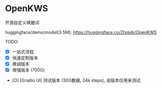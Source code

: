 # OpenKWS
开源自定义唤醒词

huggingface/demo/model[3.5M]: https://huggingface.co/ZhiqiAi/OpenKWS


TODO:

- [x] 一站式流程
- [x] 快速定制版本
- [x] 微调版本 
- [x] 增强版本 (700G)
- [O] [Gradio UI] 测试版本 (30G数据, 24k steps), 该版本仅用来测试

